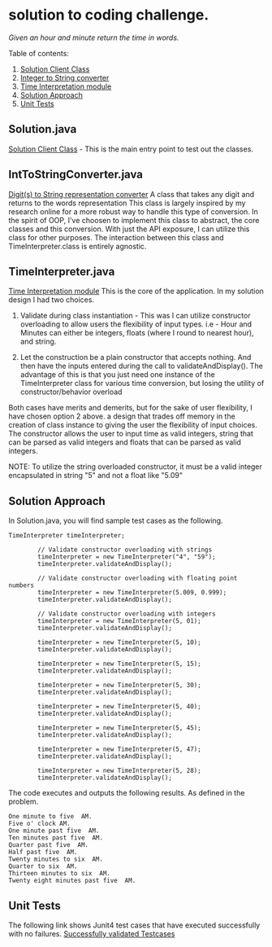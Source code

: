# solution to coding challenge.
*Given an hour and minute return the time in words.*

Table of contents:

1. [Solution Client Class](README.md#solutionjava)
2. [Integer to String converter](README.md#inttostringconverterjava)
3. [Time Interpretation module](README.md#timeinterpreterjava)
4. [Solution Approach](README.md#solution-approach)
5. [Unit Tests](README.md#5-unit-tests)
 
## Solution.java 
[Solution Client Class](TimeInterpreter/src/Solution.java) - This is the main entry point to test out the classes.

## IntToStringConverter.java 
[Digit(s) to String representation converter](TimeInterpreter/src/IntToStringConverter.java)
A class that takes any digit and returns to the words representation
This class is largely inspired by my research online for a more robust way to
handle this type of conversion.
In the spirit of OOP, I've choosen to implement this class to abstract,
the core classes and this conversion. With just the API exposure, I can
utilize this class for other purposes.
The interaction between this class and TimeInterpreter.class is entirely
agnostic.

## TimeInterpreter.java
[Time Interpretation module](TimeInterpreter/src/TimeInterpreter.java)
This is the core of the application. In my solution design I had two choices.
1. Validate during class instantiation - This was I can utilize constructor
overloading to allow users the flexibility of input types. i.e - Hour and Minutes
can either be integers, floats (where I round to nearest hour), and string.

2. Let the construction be a plain constructor that accepts nothing. And then have the inputs
entered during the call to validateAndDisplay(). The advantage of this is that you just need
one instance of the TimeInterpreter class for various time conversion, but losing the utility of constructor/behavior overload

Both cases have merits and demerits, but for the sake of user flexibility, I have chosen option 2 above. a design that trades off memory
in the creation of class instance to giving the user the flexibility of input choices. The constructor allows the user to
input time as valid integers, string that can be parsed as valid integers
and floats that can be parsed as valid integers.

NOTE: To utilize the string overloaded constructor, it must be a valid integer encapsulated in string "5" and not a float
like "5.09"

## Solution Approach

In Solution.java, you will find sample test cases as the following.
```
TimeInterpreter timeInterpreter;

        // Validate constructor overloading with strings
        timeInterpreter = new TimeInterpreter("4", "59");
        timeInterpreter.validateAndDisplay();

        // Validate constructor overloading with floating point numbers
        timeInterpreter = new TimeInterpreter(5.009, 0.999);
        timeInterpreter.validateAndDisplay();

        // Validate constructor overloading with integers
        timeInterpreter = new TimeInterpreter(5, 01);
        timeInterpreter.validateAndDisplay();

        timeInterpreter = new TimeInterpreter(5, 10);
        timeInterpreter.validateAndDisplay();

        timeInterpreter = new TimeInterpreter(5, 15);
        timeInterpreter.validateAndDisplay();

        timeInterpreter = new TimeInterpreter(5, 30);
        timeInterpreter.validateAndDisplay();

        timeInterpreter = new TimeInterpreter(5, 40);
        timeInterpreter.validateAndDisplay();

        timeInterpreter = new TimeInterpreter(5, 45);
        timeInterpreter.validateAndDisplay();

        timeInterpreter = new TimeInterpreter(5, 47);
        timeInterpreter.validateAndDisplay();

        timeInterpreter = new TimeInterpreter(5, 28);
        timeInterpreter.validateAndDisplay();
```


The code executes and outputs the following results. As defined in the problem.
```
One minute to five  AM.
Five o' clock AM.
One minute past five  AM.
Ten minutes past five  AM.
Quarter past five  AM.
Half past five  AM.
Twenty minutes to six  AM.
Quarter to six  AM.
Thirteen minutes to six  AM.
Twenty eight minutes past five  AM.
```
## Unit Tests
The following link shows Junit4 test cases that have executed successfully with no failures.
[Successfully validated Testcases](TimeInterpreter/src/TimeInterpreterTest.java)
